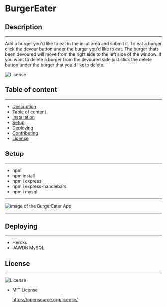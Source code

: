 # BurgerEater

## Description

---

Add a burger you'd like to eat in the input area and submit it. To eat a burger click the devour button under the burger you'd like to eat. The burger thats been devoured will move from the right side to the left side of the window. If you want to delete a burger from the devoured side just click the delete button under the burger that you'd like to delete.

![License](https://img.shields.io/badge/LICENSE-MIT-maroon)

## Table of content

---

- [Description](#description)
- [Table of content](#table-of-content)
- [Installation](#installation)
- [Setup](#setup)
- [Deploying](#deploying)
- [Contributing](#contributing)
- [License](#license)


## Setup

---

- npm
- npm install
- npm i express
- npm i express-handlebars
- npm i mysql

---

![image of the BurgerEater App](DaBurgers.png)

---


## Deploying

---

- Heroku
- JAWDB MySQL



## License

---

![License](https://img.shields.io/badge/LICENSE-MIT-maroon)

- MIT License

  <https://opensource.org/license/>
